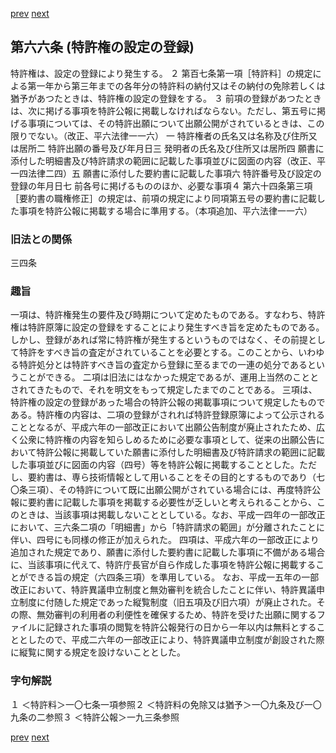 [prev](/specific/markdowns/特許法/082_Mp-Ch_3_2-At_65.md)
[next](/specific/markdowns/特許法/084_Mp-Ch_4-Se_1-At_67.md)
## 第六六条 (特許権の設定の登録)
特許権は、設定の登録により発生する。
２ 第百七条第一項［特許料］の規定による第一年から第三年までの各年分の特許料の納付又はその納付の免除若しくは猶予があつたときは、特許権の設定の登録をする。
３ 前項の登録があつたときは、次に掲げる事項を特許公報に掲載しなければならない。ただし、第五号に掲げる事項については、その特許出願について出願公開がされているときは、この限りでない。（改正、平六法律一一六）
一 特許権者の氏名又は名称及び住所又は居所二 特許出願の番号及び年月日三 発明者の氏名及び住所又は居所四 願書に添付した明細書及び特許請求の範囲に記載した事項並びに図面の内容（改正、平一四法律二四）五 願書に添付した要約書に記載した事項六 特許番号及び設定の登録の年月日七 前各号に掲げるもののほか、必要な事項４ 第六十四条第三項［要約書の職権修正］の規定は、前項の規定により同項第五号の要約書に記載した事項を特許公報に掲載する場合に準用する。（本項追加、平六法律一一六）

### 旧法との関係
三四条

### 趣旨
一項は、特許権発生の要件及び時期について定めたものである。すなわち、特許権は特許原簿に設定の登録をすることにより発生すべき旨を定めたものである。しかし、登録があれば常に特許権が発生するというものではなく、その前提として特許をすべき旨の査定がされていることを必要とする。このことから、いわゆる特許処分とは特許すべき旨の査定から登録に至るまでの一連の処分であるということができる。
二項は旧法にはなかった規定であるが、運用上当然のこととされてきたもので、それを明文をもって規定したまでのことである。
三項は、特許権の設定の登録があった場合の特許公報の掲載事項について規定したものである。特許権の内容は、二項の登録がされれば特許登録原簿によって公示されることとなるが、平成六年の一部改正において出願公告制度が廃止されたため、広く公衆に特許権の内容を知らしめるために必要な事項として、従来の出願公告において特許公報に掲載していた願書に添付した明細書及び特許請求の範囲に記載した事項並びに図面の内容（四号）等を特許公報に掲載することとした。ただし、要約書は、専ら技術情報として用いることをその目的とするものであり（七〇条三項）、その特許について既に出願公開がされている場合には、再度特許公報に要約書に記載した事項を掲載する必要性が乏しいと考えられることから、このときは、当該事項は掲載しないこととしている。なお、平成一四年の一部改正において、三六条二項の「明細書」から「特許請求の範囲」が分離されたことに伴い、四号にも同様の修正が加えられた。
四項は、平成六年の一部改正により追加された規定であり、願書に添付した要約書に記載した事項に不備がある場合に、当該事項に代えて、特許庁長官が自ら作成した事項を特許公報に掲載することができる旨の規定（六四条三項）を準用している。
なお、平成一五年の一部改正において、特許異議申立制度と無効審判を統合したことに伴い、特許異議申立制度に付随した規定であった縦覧制度（旧五項及び旧六項）が廃止された。その際、無効審判の利用者の利便性を確保するため、特許を受けた出願に関するファイルに記録された事項の閲覧を特許公報発行の日から一年以内は無料とすることとしたので、平成二六年の一部改正により、特許異議申立制度が創設された際に縦覧に関する規定を設けないこととした。

### 字句解説
１ ＜特許料＞一〇七条一項参照２ ＜特許料の免除又は猶予＞一〇九条及び一〇九条の二参照３ ＜特許公報＞一九三条参照

[prev](/specific/markdowns/特許法/082_Mp-Ch_3_2-At_65.md)
[next](/specific/markdowns/特許法/084_Mp-Ch_4-Se_1-At_67.md)